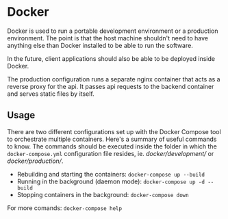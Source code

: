 # Docker

Docker is used to run a portable development environment or a production environment. The point is that the host machine shouldn't need to have anything else than Docker installed to be able to run the software.

In the future, client applications should also be able to be deployed inside Docker.

The production configuration runs a separate nginx container that acts as a reverse proxy for the api. It passes api requests to the backend container and serves static files by itself.

## Usage

There are two different configurations set up with the Docker Compose tool to orchestrate multiple containers. Here's a summary of useful commands to know. The commands should be executed inside the folder in which the `docker-compose.yml` configuration file resides, ie. *docker/development/* or *docker/production/*.

* Rebuilding and starting the containers: `docker-compose up --build`
* Running in the background (daemon mode): `docker-compose up -d --build`
* Stopping containers in the background: `docker-compose down`

For more comands: `docker-compose help`
